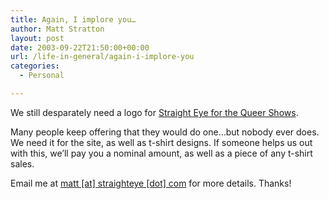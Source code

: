 ```yaml
---
title: Again, I implore you…
author: Matt Stratton
layout: post
date: 2003-09-22T21:50:00+00:00
url: /life-in-general/again-i-implore-you
categories:
  - Personal

---
```

We still desparately need a logo for [Straight Eye for the Queer Shows][1].

Many people keep offering that they would do one&#8230;but nobody ever does. We need it for the site, as well as t-shirt designs. If someone helps us out with this, we&#8217;ll pay you a nominal amount, as well as a piece of any t-shirt sales.

Email me at [matt [at] straighteye [dot] com][2] for more details. Thanks!

 [1]: http://straighteye.com
 [2]: javascript:DeCryptX('2o3d3w2v1A3v3w3u2c2k0g3k3w3h2{0e0.2e3r3p')